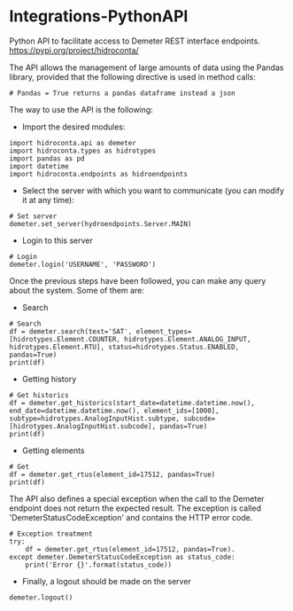 # Integrations-PythonAPI
Python API to facilitate access to Demeter REST interface endpoints.
https://pypi.org/project/hidroconta/

The API allows the management of large amounts of data using the Pandas library, provided that the following directive is used in method calls:
```
# Pandas = True returns a pandas dataframe instead a json
```

The way to use the API is the following:

- Import the desired modules:
```
import hidroconta.api as demeter
import hidroconta.types as hidrotypes
import pandas as pd
import datetime
import hidroconta.endpoints as hidroendpoints
```
- Select the server with which you want to communicate (you can modify it at any time):
```
# Set server
demeter.set_server(hydroendpoints.Server.MAIN)
```

- Login to this server
```
# Login
demeter.login('USERNAME', 'PASSWORD')
```

Once the previous steps have been followed, you can make any query about the system.
Some of them are:

- Search
```
# Search
df = demeter.search(text='SAT', element_types=[hidrotypes.Element.COUNTER, hidrotypes.Element.ANALOG_INPUT, hidrotypes.Element.RTU], status=hidrotypes.Status.ENABLED, pandas=True)
print(df)
```

- Getting history
```
# Get historics
df = demeter.get_historics(start_date=datetime.datetime.now(), end_date=datetime.datetime.now(), element_ids=[1000], subtype=hidrotypes.AnalogInputHist.subtype, subcode=[hidrotypes.AnalogInputHist.subcode], pandas=True)
print(df)
```

- Getting elements
```
# Get
df = demeter.get_rtus(element_id=17512, pandas=True)
print(df)
```
The API also defines a special exception when the call to the Demeter endpoint does not return the expected result.
The exception is called 'DemeterStatusCodeException' and contains the HTTP error code.
```
# Exception treatment
try:
    df = demeter.get_rtus(element_id=17512, pandas=True).
except demeter.DemeterStatusCodeException as status_code:
    print('Error {}'.format(status_code))
```
- Finally, a logout should be made on the server
```
demeter.logout()
```

